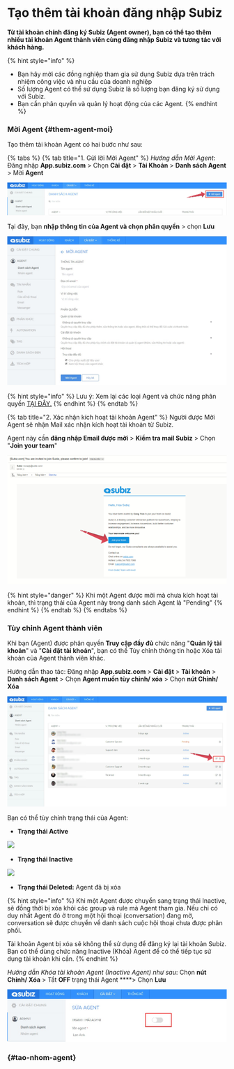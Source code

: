 # Tạo thêm tài khoản đăng nhập Subiz

**Từ tài khoản chính đăng ký Subiz \(Agent owner\), bạn có thể tạo thêm nhiều tài khoản Agent thành viên cùng đăng nhập Subiz và tương tác với khách hàng.**

{% hint style="info" %}
* Bạn hãy mời các đồng nghiệp tham gia sử dụng Subiz dựa trên trách nhiệm công việc và nhu cầu của doanh nghiệp
* Số lượng Agent có thể sử dụng Subiz là số lượng bạn đăng ký sử dụng với Subiz.
* Bạn cần phân quyền và quản lý hoạt động của các Agent.
{% endhint %}

### Mời Agent {#them-agent-moi}

Tạo thêm tài khoản Agent có hai bước như sau:

{% tabs %}
{% tab title="1. Gửi lời Mời Agent" %}
_Hướng dẫn Mời Agent_: Đăng nhập **App.subiz.com** &gt; Chọn **Cài đặt** &gt; **Tài Khoản** &gt; **Danh sách Agent** &gt; Mời **Agent**

![](../../../.gitbook/assets/moi-agent-1.jpg)

Tại đây, bạn **nhập thông tin của Agent và chọn phân quyền** &gt; chọn **Lưu**

![](../../../.gitbook/assets/moi-agent-2.jpg)

{% hint style="info" %}
Lưu ý: Xem lại các loại Agent và chức năng phân quyền [TẠI ĐÂY.](https://subiz.gitbook.io/subiz-document/~/edit/primary/bat-dau-voi-subiz/untitled/quan-ly-agent/cac-loai-agent)
{% endhint %}
{% endtab %}

{% tab title="2. Xác nhận kích hoạt tài khoản Agent" %}
Người được Mời Agent sẽ nhận Mail xác nhận kích hoạt tài khoản từ Subiz. 

Agent này cần **đăng nhập Email được mời** &gt; **Kiểm tra mail Subiz** &gt; Chọn "**Join your team**"

![Email x&#xE1;c nh&#x1EAD;n k&#xED;ch ho&#x1EA1;t t&#xE0;i kho&#x1EA3;n](../../../.gitbook/assets/join-team.jpg)

{% hint style="danger" %}
Khi một Agent được mời mà chưa kích hoạt tài khoản, thì trạng thái của Agent này trong danh sách Agent là "Pending"
{% endhint %}
{% endtab %}
{% endtabs %}

### Tùy chỉnh Agent thành viên

Khi bạn \(Agent\) được phân quyền **Truy cập đầy đủ** chức năng "**Quản lý tài khoản**" và "**Cài đặt tài khoản**", bạn có thể Tùy chỉnh thông tin hoặc Xóa tài khoản của Agent thành viên khác.

Hướng dẫn thao tác: Đăng nhập **App.subiz.com** &gt; **Cài đặt** &gt; **Tài khoản** &gt; **Danh sách Agent** &gt; Chọn **Agent muốn tùy chỉnh/ xóa** &gt; Chọn **nút Chỉnh/ Xóa**

![T&#xF9;y ch&#x1EC9;nh th&#xF4;ng tin Agent](../../../.gitbook/assets/edit-agent-1.jpg)

Bạn có thể tùy chỉnh trạng thái của Agent:

* **Trạng thái Active**

![](https://lh4.googleusercontent.com/acdlcYtdEiS9KwqgRqzU-bE-y87ob5hCOdSmPZ6baOnJEtvMp2obuz1_Wu4v8ghzeGIdUZJXGIGy-AtL6ynP9gC8slsyKC5EXzR38TCb_XfXhl9AqqfUpoi-03gAykRPJm6SQhws)

* **Trạng thái Inactive**

![](https://lh5.googleusercontent.com/_HJugw96DZ598mNZ9oKzsvcI2u2whyVCvjBA1W0nb0tzu0sGJex4u71oTppa26KmsEaLudwSjJmZW1y0iW3Yoso9d1uPLPURWB_IIiorLXCuIp75qNXFKRkCVzN-kmJfGXoU5sFn)

* **Trạng thái Deleted:** Agent đã bị xóa

{% hint style="info" %}
Khi một Agent được chuyển sang trạng thái Inactive, sẽ đồng thời bị xóa khỏi các group và rule mà Agent tham gia. Nếu chỉ có duy nhất Agent đó ở trong một hội thoại \(conversation\) đang mở, conversation sẽ được chuyển về danh sách cuộc hội thoại chưa được phân phối.

Tài khoản Agent bị xóa sẽ không thể sử dụng để đăng ký lại tài khoản Subiz. Bạn có thể dùng chức năng Inactive \(Khóa\) Agent để có thể tiếp tục sử dụng tài khoản khi cần.
{% endhint %}

_Hướng dẫn Khóa tài khoản Agent \(Inactive Agent\) như sau_: Chọn **nút Chỉnh/ Xóa** &gt; Tắt **OFF** trạng thái Agent ****&gt; Chọn **Lưu** 

![](../../../.gitbook/assets/inactive.jpg)







###  {#tao-nhom-agent}

